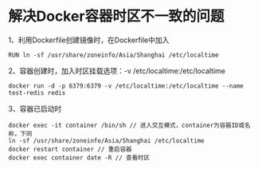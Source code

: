 # 解决Docker容器时区不一致的问题
1、利用Dockerfile创建镜像时，在Dockerfile中加入
```
RUN ln -sf /usr/share/zoneinfo/Asia/Shanghai /etc/localtime
```
2、容器创建时，加入时区挂载选项：-v /etc/localtime:/etc/localtime
```
docker run -d -p 6379:6379 -v /etc/localtime:/etc/localtime --name test-redis redis
```
3、容器已启动时
```
docker exec -it container /bin/sh // 进入交互模式，container为容器ID或名称，下同
ln -sf /usr/share/zoneinfo/Asia/Shanghai /etc/localtime
docker restart container // 重启容器
docker exec container date -R // 查看时区
```